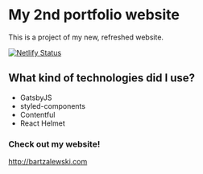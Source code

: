# My 2nd portfolio website

This is a project of my new, refreshed website.

[![Netlify Status](https://api.netlify.com/api/v1/badges/84b336d8-8c1f-484e-ad19-efabafc468f0/deploy-status)](https://app.netlify.com/sites/eager-lichterman-b07f67/deploys)

## What kind of technologies did I use?

- GatsbyJS
- styled-components
- Contentful
- React Helmet

### Check out my website!

http://bartzalewski.com
